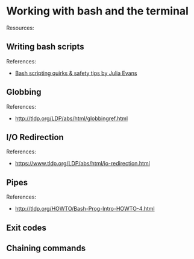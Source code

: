 Working with bash and the terminal
==================================

Resources:

## Writing bash scripts

References:
* [Bash scripting quirks & safety tips by Julia Evans](https://jvns.ca/blog/2017/03/26/bash-quirks/)

## Globbing

References:
* http://tldp.org/LDP/abs/html/globbingref.html

## I/O Redirection

References:
* https://www.tldp.org/LDP/abs/html/io-redirection.html

## Pipes

References:
* http://tldp.org/HOWTO/Bash-Prog-Intro-HOWTO-4.html

## Exit codes

## Chaining commands
